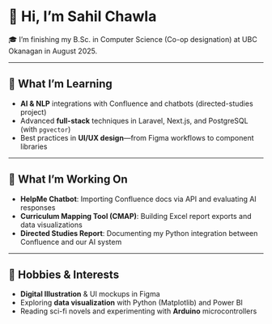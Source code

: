 # 👋 Hi, I’m Sahil Chawla

🎓 I’m finishing my B.Sc. in Computer Science (Co-op designation) at UBC Okanagan in August 2025.

---

## 🌱 What I’m Learning
- **AI & NLP** integrations with Confluence and chatbots (directed-studies project)  
- Advanced **full-stack** techniques in Laravel, Next.js, and PostgreSQL (with `pgvector`)  
- Best practices in **UI/UX design**—from Figma workflows to component libraries  

---

## 💼 What I’m Working On
- **HelpMe Chatbot**: Importing Confluence docs via API and evaluating AI responses  
- **Curriculum Mapping Tool (CMAP)**: Building Excel report exports and data visualizations  
- **Directed Studies Report**: Documenting my Python integration between Confluence and our AI system  

---

## 🎨 Hobbies & Interests
- **Digital Illustration** & UI mockups in Figma  
- Exploring **data visualization** with Python (Matplotlib) and Power BI  
- Reading sci-fi novels and experimenting with **Arduino** microcontrollers
